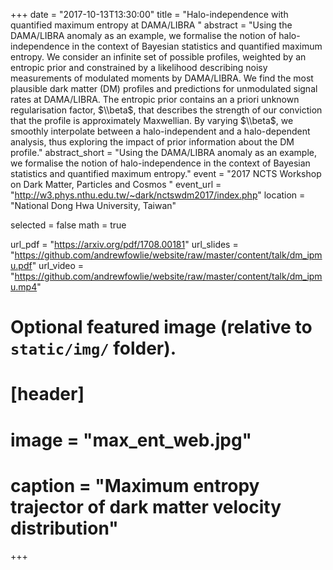 +++
date = "2017-10-13T13:30:00"
title = "Halo-independence with quantified maximum entropy at DAMA/LIBRA "
abstract = "Using the DAMA/LIBRA anomaly as an example, we formalise the notion of halo-independence in the context of Bayesian statistics and quantified maximum entropy. We consider an infinite set of possible profiles, weighted by an entropic prior and constrained by a likelihood describing noisy measurements of modulated moments by DAMA/LIBRA. We find the most plausible dark matter (DM) profiles and predictions for unmodulated signal rates at DAMA/LIBRA. The entropic prior contains an a priori unknown regularisation factor, $\\beta$, that describes the strength of our conviction that the profile is approximately Maxwellian. By varying $\\beta$, we smoothly interpolate between a halo-independent and a halo-dependent analysis, thus exploring the impact of prior information about the DM profile."
abstract_short = "Using the DAMA/LIBRA anomaly as an example, we formalise the notion of halo-independence in the context of Bayesian statistics and quantified maximum entropy."
event = "2017 NCTS Workshop on Dark Matter, Particles and Cosmos "
event_url = "http://w3.phys.nthu.edu.tw/~dark/nctswdm2017/index.php"
location = "National Dong Hwa University, Taiwan"

selected = false
math = true

url_pdf = "https://arxiv.org/pdf/1708.00181"
url_slides = "https://github.com/andrewfowlie/website/raw/master/content/talk/dm_ipmu.pdf"
url_video = "https://github.com/andrewfowlie/website/raw/master/content/talk/dm_ipmu.mp4"

# Optional featured image (relative to `static/img/` folder).
# [header]
# image = "max_ent_web.jpg"
# caption = "Maximum entropy trajector of dark matter velocity distribution"

+++
